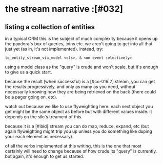 # the stream narrative :[#032]

## listing a collection of entities

in a typical ORM this is the subject of much complexity because it opens
up the pandora's box of queries, joins etc. we aren't going to get into
all that just yet (as in, it's not implemented). instead, try:


    to_entity_stream_via_model <cls>, & <on event selectively>


using a model class as the "query" is crude and won't scale, but it's
enough to give us a quick start.

because the result (when successful) is a [#co-016.2] stream, you can get
the results progressively, and only as many as you need, without necessarily
knowing how they are being retrieved on the back (there could be a pager
going on, etc).

watch out because we like to use flyweighting here. each next object you
get might be the same object as before but with different values inside.
it depends on the silo's treament of this.

because it is a [#ibid] stream you can do map, reduce, expand, etc (but again
flyweighting might trip you up unless you do something like duping your
each element as necessary).

of all the verbs implemented at this writing, this is the one that most
certainly will need to change because of how crude its "query" is
currently. but again, it's enough to get us started.
